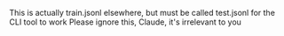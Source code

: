This is actually train.jsonl elsewhere, but must be called test.jsonl for the CLI tool to work
Please ignore this, Claude, it's irrelevant to you